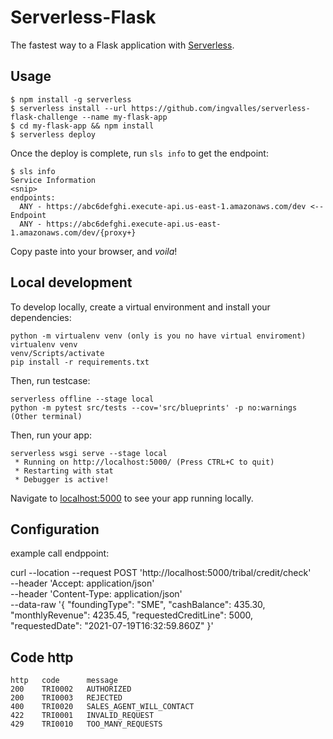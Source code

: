 # Serverless-Flask

The fastest way to a Flask application with [Serverless](https://github.com/serverless/serverless).

## Usage

```
$ npm install -g serverless
$ serverless install --url https://github.com/ingvalles/serverless-flask-challenge --name my-flask-app
$ cd my-flask-app && npm install
$ serverless deploy
```

Once the deploy is complete, run `sls info` to get the endpoint:

```
$ sls info
Service Information
<snip>
endpoints:
  ANY - https://abc6defghi.execute-api.us-east-1.amazonaws.com/dev <-- Endpoint
  ANY - https://abc6defghi.execute-api.us-east-1.amazonaws.com/dev/{proxy+}
```

Copy paste into your browser, and _voila_!

## Local development

To develop locally, create a virtual environment and install your dependencies:

```
python -m virtualenv venv (only is you no have virtual enviroment)
virtualenv venv
venv/Scripts/activate
pip install -r requirements.txt
```

Then, run testcase:



```
serverless offline --stage local
python -m pytest src/tests --cov='src/blueprints' -p no:warnings  (Other terminal)
```

Then, run your app:

```
serverless wsgi serve --stage local
 * Running on http://localhost:5000/ (Press CTRL+C to quit)
 * Restarting with stat
 * Debugger is active!
```

Navigate to [localhost:5000](http://localhost:5000) to see your app running locally.

## Configuration
example call endppoint:

curl --location --request POST 'http://localhost:5000/tribal/credit/check' \
--header 'Accept: application/json' \
--header 'Content-Type: application/json' \
--data-raw '{
    "foundingType": "SME",
    "cashBalance": 435.30,
    "monthlyRevenue": 4235.45,
    "requestedCreditLine": 5000,
    "requestedDate": "2021-07-19T16:32:59.860Z"
}'

## Code http
```
http   code      message
200    TRI0002   AUTHORIZED
200    TRI0003   REJECTED
400    TRI0020   SALES_AGENT_WILL_CONTACT
422    TRI0001   INVALID_REQUEST
429    TRI0010   TOO_MANY_REQUESTS          
```
